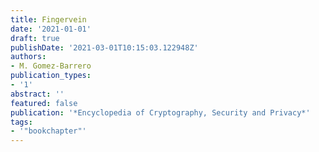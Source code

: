 ```yaml
---
title: Fingervein
date: '2021-01-01'
draft: true
publishDate: '2021-03-01T10:15:03.122948Z'
authors:
- M. Gomez-Barrero
publication_types:
- '1'
abstract: ''
featured: false
publication: '*Encyclopedia of Cryptography, Security and Privacy*'
tags:
- '"bookchapter"'
---
```


